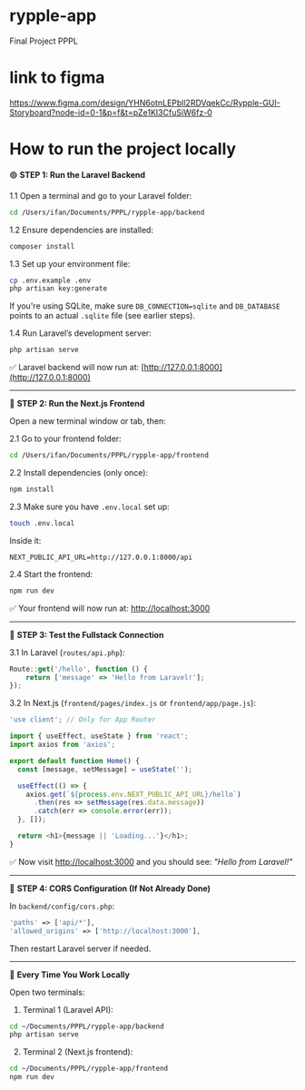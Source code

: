 # rypple-app
Final Project PPPL 

# link to figma 
https://www.figma.com/design/YHN6otnLEPbll2RDVqekCc/Rypple-GUI-Storyboard?node-id=0-1&p=f&t=pZe1KI3CfuSiW6fz-0

# How to run the project locally 
🟢 **STEP 1: Run the Laravel Backend**

1.1 Open a terminal and go to your Laravel folder: 
 
```bash
cd /Users/ifan/Documents/PPPL/rypple-app/backend
````

1.2 Ensure dependencies are installed:

```bash
composer install
```

1.3 Set up your environment file:

```bash
cp .env.example .env
php artisan key:generate
```

If you're using SQLite, make sure `DB_CONNECTION=sqlite` and `DB_DATABASE` points to an actual `.sqlite` file (see earlier steps).

1.4 Run Laravel’s development server:

```bash
php artisan serve
```

✅ Laravel backend will now run at: [http://127.0.0.1:8000](http://127.0.0.1:8000)

---

🔵 **STEP 2: Run the Next.js Frontend**

Open a new terminal window or tab, then:

2.1 Go to your frontend folder:

```bash
cd /Users/ifan/Documents/PPPL/rypple-app/frontend
```

2.2 Install dependencies (only once):

```bash
npm install
```

2.3 Make sure you have `.env.local` set up:

```bash
touch .env.local
```

Inside it:

```
NEXT_PUBLIC_API_URL=http://127.0.0.1:8000/api
```

2.4 Start the frontend:

```bash
npm run dev
```

✅ Your frontend will now run at: [http://localhost:3000](http://localhost:3000)

---

🔄 **STEP 3: Test the Fullstack Connection**

3.1 In Laravel (`routes/api.php`):

```javascript
Route::get('/hello', function () {
    return ['message' => 'Hello from Laravel!'];
});
```

3.2 In Next.js (`frontend/pages/index.js` or `frontend/app/page.js`):

```javascript
'use client'; // Only for App Router

import { useEffect, useState } from 'react';
import axios from 'axios';

export default function Home() {
  const [message, setMessage] = useState('');

  useEffect(() => {
    axios.get(`${process.env.NEXT_PUBLIC_API_URL}/hello`)
      .then(res => setMessage(res.data.message))
      .catch(err => console.error(err));
  }, []);

  return <h1>{message || 'Loading...'}</h1>;
}
```

✅ Now visit [http://localhost:3000](http://localhost:3000) and you should see:
*"Hello from Laravel!"*

---

🔐 **STEP 4: CORS Configuration (If Not Already Done)**

In `backend/config/cors.php`:

```php
'paths' => ['api/*'],
'allowed_origins' => ['http://localhost:3000'],
```

Then restart Laravel server if needed.

---

🔁 **Every Time You Work Locally**

Open two terminals:

1. Terminal 1 (Laravel API):

```bash
cd ~/Documents/PPPL/rypple-app/backend
php artisan serve
```

2. Terminal 2 (Next.js frontend):

```bash
cd ~/Documents/PPPL/rypple-app/frontend
npm run dev
```
